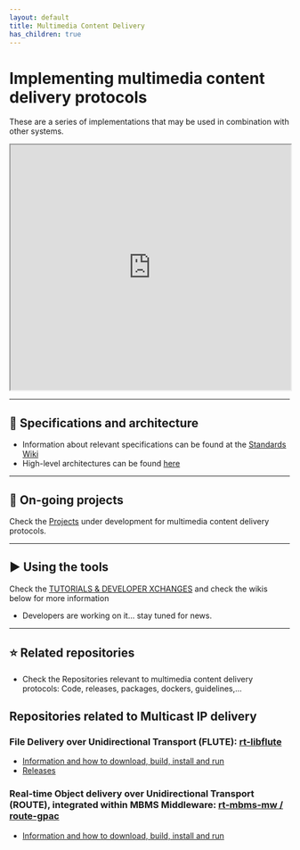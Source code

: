 ```yaml
---
layout: default
title: Multimedia Content Delivery
has_children: true
---
```


# Implementing multimedia content delivery protocols
These are a series of implementations that may be used in combination with other systems.
<iframe width="100%" height="440" src="https://drive.google.com/file/d/1lBt2d_toxfhqUAMr3YZw9Cm6-ZzsbpOM/preview"></iframe>

***
## 📑 Specifications and architecture
* Information about relevant specifications can be found at the [Standards Wiki](https://github.com/5G-MAG/Standards/wiki/Multimedia-content-delivery:-Relevant-Specifications)
* High-level architectures can be found [here](https://www.5g-mag.com/repositories#multimedia-protocols)
***

## 🚧 On-going projects
Check the [Projects](https://github.com/5G-MAG/Getting-Started/wiki/Multimedia-content-delivery-Projects) under development for multimedia content delivery protocols.
***

## ▶️ Using the tools
Check the [TUTORIALS & DEVELOPER XCHANGES](https://www.5g-mag.com/tutorials) and check the wikis below for more information
* Developers are working on it... stay tuned for news.
***

## ⭐ Related repositories
* Check the Repositories relevant to multimedia content delivery protocols: Code, releases, packages, dockers, guidelines,...

## Repositories related to Multicast IP delivery
### File Delivery over Unidirectional Transport (FLUTE): [rt-libflute](https://github.com/5G-MAG/rt-libflute)
* [Information and how to download, build, install and run](https://github.com/5G-MAG/rt-libflute#readme)
* [Releases](https://github.com/5G-MAG/rt-libflute/releases)

### Real-time Object delivery over Unidirectional Transport (ROUTE), integrated within MBMS Middleware: [rt-mbms-mw / route-gpac](https://github.com/5G-MAG/rt-mbms-mw/tree/route-gpac)
* [Information and how to download, build, install and run](https://github.com/5G-MAG/rt-mbms-mw/tree/route-gpac#readme)
